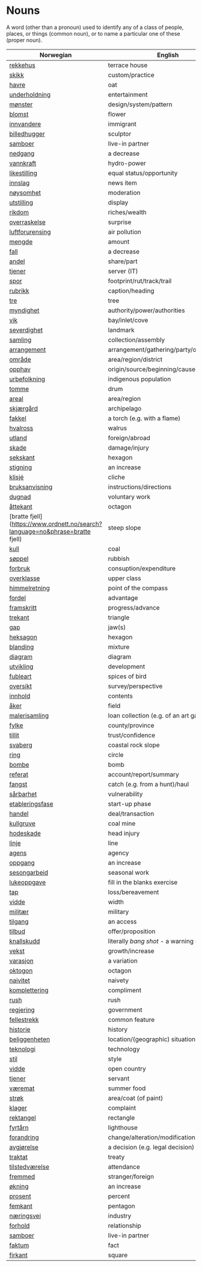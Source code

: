 # Nouns

A word (other than a pronoun) used to identify any of a class of people, places, or things (common noun), or to name a particular one of these (proper noun).

| Norwegian | English | Gender |
| --- | --- | --- |
| [rekkehus](https://www.ordnett.no/search?language=no&phrase=rekkehus) | terrace house | i |
| [skikk](https://www.ordnett.no/search?language=no&phrase=skikk) | custom/practice | m |
| [havre](https://www.ordnett.no/search?language=no&phrase=havre) | oat | m |
| [underholdning](https://www.ordnett.no/search?language=no&phrase=underholdning) | entertainment | m |
| [mønster](https://www.ordnett.no/search?language=no&phrase=mønster) | design/system/pattern | i |
| [blomst](https://www.ordnett.no/search?language=no&phrase=blomst) | flower | m |
| [innvandere](https://www.ordnett.no/search?language=no&phrase=innvandere) | immigrant | m |
| [billedhugger](https://www.ordnett.no/search?language=no&phrase=billedhugger) | sculptor | m |
| [samboer](https://www.ordnett.no/search?language=no&phrase=samboer) | live-in partner | m |
| [nedgang](https://www.ordnett.no/search?language=no&phrase=nedgang) | a decrease | m |
| [vannkraft](https://www.ordnett.no/search?language=no&phrase=vannkraft) | hydro-power | m |
| [likestilling](https://www.ordnett.no/search?language=no&phrase=likestilling) | equal status/opportunity | m |
| [innslag](https://www.ordnett.no/search?language=no&phrase=innslag) | news item | i |
| [nøysomhet](https://www.ordnett.no/search?language=no&phrase=nøysomhet) | moderation | m |
| [utstilling](https://www.ordnett.no/search?language=no&phrase=utstilling) | display | m |
| [rikdom](https://www.ordnett.no/search?language=no&phrase=rikdom) | riches/wealth | m |
| [overraskelse](https://www.ordnett.no/search?language=no&phrase=overraskelse) | surprise | m |
| [luftforurensing](https://www.ordnett.no/search?language=no&phrase=luftforurensing) | air pollution | m |
| [mengde](https://www.ordnett.no/search?language=no&phrase=mengde) | amount | m |
| [fall](https://www.ordnett.no/search?language=no&phrase=fall) | a decrease | i |
| [andel](https://www.ordnett.no/search?language=no&phrase=andel) | share/part | m |
| [tjener](https://www.ordnett.no/search?language=no&phrase=tjener) | server (IT) | m |
| [spor](https://www.ordnett.no/search?language=no&phrase=spor) | footprint/rut/track/trail | i |
| [rubrikk](https://www.ordnett.no/search?language=no&phrase=rubrikk) | caption/heading | m |
| [tre](https://www.ordnett.no/search?language=no&phrase=tre) | tree | i |
| [myndighet](https://www.ordnett.no/search?language=no&phrase=myndighet) | authority/power/authorities | m |
| [vik](https://www.ordnett.no/search?language=no&phrase=vik) | bay/inlet/cove | m |
| [severdighet](https://www.ordnett.no/search?language=no&phrase=severdighet) | landmark | m |
| [samling](https://www.ordnett.no/search?language=no&phrase=samling) | collection/assembly | m |
| [arrangement](https://www.ordnett.no/search?language=no&phrase=arrangement) | arrangement/gathering/party/organisation | i |
| [område](https://www.ordnett.no/search?language=no&phrase=område) | area/region/district | i |
| [opphav](https://www.ordnett.no/search?language=no&phrase=opphav) | origin/source/beginning/cause | i |
| [urbefolkning](https://www.ordnett.no/search?language=no&phrase=urbefolkning) | indigenous population | m |
| [tomme](https://www.ordnett.no/search?language=no&phrase=tomme) | drum | m |
| [areal](https://www.ordnett.no/search?language=no&phrase=areal) | area/region | i |
| [skjærgård](https://www.ordnett.no/search?language=no&phrase=skjærgård) | archipelago | m |
| [fakkel](https://www.ordnett.no/search?language=no&phrase=fakkel) | a torch (e.g. with a flame) | m |
| [hvalross](https://www.ordnett.no/search?language=no&phrase=hvalross) | walrus | m |
| [utland](https://www.ordnett.no/search?language=no&phrase=utland) | foreign/abroad | m |
| [skade](https://www.ordnett.no/search?language=no&phrase=skade) | damage/injury | m |
| [sekskant](https://www.ordnett.no/search?language=no&phrase=sekskant) | hexagon | m |
| [stigning](https://www.ordnett.no/search?language=no&phrase=stigning) | an increase | m |
| [klisjé](https://www.ordnett.no/search?language=no&phrase=klisjé) | cliche | m |
| [bruksanvisning](https://www.ordnett.no/search?language=no&phrase=bruksanvisning) | instructions/directions | m |
| [dugnad](https://www.ordnett.no/search?language=no&phrase=dugnad) | voluntary work | m |
| [åttekant](https://www.ordnett.no/search?language=no&phrase=åttekant) | octagon | m |
| [bratte fjell](https://www.ordnett.no/search?language=no&phrase=bratte fjell) | steep slope | m |
| [kull](https://www.ordnett.no/search?language=no&phrase=kull) | coal | i |
| [søppel](https://www.ordnett.no/search?language=no&phrase=søppel) | rubbish | i |
| [forbruk](https://www.ordnett.no/search?language=no&phrase=forbruk) | consuption/expenditure | i |
| [overklasse](https://www.ordnett.no/search?language=no&phrase=overklasse) | upper class | m |
| [himmelretning](https://www.ordnett.no/search?language=no&phrase=himmelretning) | point of the compass | m |
| [fordel](https://www.ordnett.no/search?language=no&phrase=fordel) | advantage | m |
| [framskritt](https://www.ordnett.no/search?language=no&phrase=framskritt) | progress/advance | i |
| [trekant](https://www.ordnett.no/search?language=no&phrase=trekant) | triangle | m |
| [gap](https://www.ordnett.no/search?language=no&phrase=gap) | jaw(s) | m |
| [heksagon](https://www.ordnett.no/search?language=no&phrase=heksagon) | hexagon | m |
| [blanding](https://www.ordnett.no/search?language=no&phrase=blanding) | mixture | m |
| [diagram](https://www.ordnett.no/search?language=no&phrase=diagram) | diagram | i |
| [utvikling](https://www.ordnett.no/search?language=no&phrase=utvikling) | development | m |
| [fubleart](https://www.ordnett.no/search?language=no&phrase=fubleart) | spices of bird | m/f |
| [oversikt](https://www.ordnett.no/search?language=no&phrase=oversikt) | survey/perspective | m |
| [innhold](https://www.ordnett.no/search?language=no&phrase=innhold) | contents | i |
| [åker](https://www.ordnett.no/search?language=no&phrase=åker) | field | m |
| [malerisamling](https://www.ordnett.no/search?language=no&phrase=malerisamling) | loan collection (e.g. of an art gallery) | m |
| [fylke](https://www.ordnett.no/search?language=no&phrase=fylke) | county/province | i |
| [tillit](https://www.ordnett.no/search?language=no&phrase=tillit) | trust/confidence | m |
| [svaberg](https://www.ordnett.no/search?language=no&phrase=svaberg) | coastal rock slope | i |
| [ring](https://www.ordnett.no/search?language=no&phrase=ring) | circle | m |
| [bombe](https://www.ordnett.no/search?language=no&phrase=bombe) | bomb | m |
| [referat](https://www.ordnett.no/search?language=no&phrase=referat) | account/report/summary | i |
| [fangst](https://www.ordnett.no/search?language=no&phrase=fangst) | catch (e.g. from a hunt)/haul | m |
| [sårbarhet](https://www.ordnett.no/search?language=no&phrase=sårbarhet) | vulnerability | m |
| [etableringsfase](https://www.ordnett.no/search?language=no&phrase=etableringsfase) | start-up phase | m |
| [handel](https://www.ordnett.no/search?language=no&phrase=handel) | deal/transaction | m |
| [kullgruve](https://www.ordnett.no/search?language=no&phrase=kullgruve) | coal mine | m |
| [hodeskade](https://www.ordnett.no/search?language=no&phrase=hodeskade) | head injury | m |
| [linje](https://www.ordnett.no/search?language=no&phrase=linje) | line | m |
| [agens](https://www.ordnett.no/search?language=no&phrase=agens) | agency | m |
| [oppgang](https://www.ordnett.no/search?language=no&phrase=oppgang) | an increase | m |
| [sesongarbeid](https://www.ordnett.no/search?language=no&phrase=sesongarbeid) | seasonal work | i |
| [lukeoppgave](https://www.ordnett.no/search?language=no&phrase=lukeoppgave) | fill in the blanks exercise | m |
| [tap](https://www.ordnett.no/search?language=no&phrase=tap) | loss/bereavement | i |
| [vidde](https://www.ordnett.no/search?language=no&phrase=vidde) | width | m/f |
| [militær](https://www.ordnett.no/search?language=no&phrase=militær) | military | m |
| [tilgang](https://www.ordnett.no/search?language=no&phrase=tilgang) | an access | i |
| [tilbud](https://www.ordnett.no/search?language=no&phrase=tilbud) | offer/proposition | i |
| [knallskudd](https://www.ordnett.no/search?language=no&phrase=knallskudd) | literally _bang shot_ - a warning shot gun | i |
| [vekst](https://www.ordnett.no/search?language=no&phrase=vekst) | growth/increase | m |
| [varasjon](https://www.ordnett.no/search?language=no&phrase=varasjon) | a variation | m |
| [oktogon](https://www.ordnett.no/search?language=no&phrase=oktogon) | octagon | m |
| [naivitet](https://www.ordnett.no/search?language=no&phrase=naivitet) | naivety | m |
| [komplettering](https://www.ordnett.no/search?language=no&phrase=komplettering) | compliment | m |
| [rush](https://www.ordnett.no/search?language=no&phrase=rush) | rush | i |
| [regjering](https://www.ordnett.no/search?language=no&phrase=regjering) | government | m |
| [fellestrekk](https://www.ordnett.no/search?language=no&phrase=fellestrekk) | common feature | i |
| [historie](https://www.ordnett.no/search?language=no&phrase=historie) | history | m/f |
| [beliggenheten](https://www.ordnett.no/search?language=no&phrase=beliggenheten) | location/(geographic) situation | m/f |
| [teknologi](https://www.ordnett.no/search?language=no&phrase=teknologi) | technology | m |
| [stil](https://www.ordnett.no/search?language=no&phrase=stil) | style | m |
| [vidde](https://www.ordnett.no/search?language=no&phrase=vidde) | open country | m |
| [tjener](https://www.ordnett.no/search?language=no&phrase=tjener) | servant | m |
| [væremat](https://www.ordnett.no/search?language=no&phrase=væremat) | summer food | m |
| [strøk](https://www.ordnett.no/search?language=no&phrase=strøk) | area/coat (of paint) | i |
| [klager](https://www.ordnett.no/search?language=no&phrase=klager) | complaint | m |
| [rektangel](https://www.ordnett.no/search?language=no&phrase=rektangel) | rectangle | i |
| [fyrtårn](https://www.ordnett.no/search?language=no&phrase=fyrtårn) | lighthouse | i |
| [forandring](https://www.ordnett.no/search?language=no&phrase=forandring) | change/alteration/modification | m |
| [avgjørelse](https://www.ordnett.no/search?language=no&phrase=avgjørelse) | a decision (e.g. legal decision) | m |
| [traktat](https://www.ordnett.no/search?language=no&phrase=traktat) | treaty | m |
| [tilstedværelse](https://www.ordnett.no/search?language=no&phrase=tilstedværelse) | attendance | i |
| [fremmed](https://www.ordnett.no/search?language=no&phrase=fremmed) | stranger/foreign | m |
| [økning](https://www.ordnett.no/search?language=no&phrase=økning) | an increase | m |
| [prosent](https://www.ordnett.no/search?language=no&phrase=prosent) | percent | m |
| [femkant](https://www.ordnett.no/search?language=no&phrase=femkant) | pentagon | m |
| [næringsvei](https://www.ordnett.no/search?language=no&phrase=næringsvei) | industry | m |
| [forhold](https://www.ordnett.no/search?language=no&phrase=forhold) | relationship | i |
| [samboer](https://www.ordnett.no/search?language=no&phrase=samboer) | live-in partner | m |
| [faktum](https://www.ordnett.no/search?language=no&phrase=faktum) | fact | i |
| [firkant](https://www.ordnett.no/search?language=no&phrase=firkant) | square | m |

